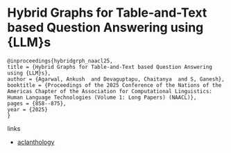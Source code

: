# Hybrid Graphs for Table-and-Text based Question Answering using {LLM}s

```
@inproceedings{hybridgrph_naacl25,
title = {Hybrid Graphs for Table-and-Text based Question Answering using {LLM}s},
author = {Agarwal, Ankush  and Devaguptapu, Chaitanya  and S, Ganesh},
booktitle = {Proceedings of the 2025 Conference of the Nations of the Americas Chapter of the Association for Computational Linguistics: Human Language Technologies (Volume 1: Long Papers) (NAACL)},
pages = {858--875},
year = {2025}
}
```

links
- [aclanthology](https://aclanthology.org/2025.naacl-long.39/)
